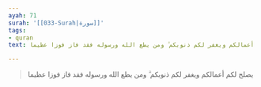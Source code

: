 ```yaml
---
ayah: 71
surah: '[[033-Surah|سورة]]'
tags:
- quran
text: يصلح لكم أعمالكم ويغفر لكم ذنوبكم ۗ ومن يطع الله ورسوله فقد فاز فوزا عظيما

---
```

> يصلح لكم أعمالكم ويغفر لكم ذنوبكم ۗ ومن يطع الله ورسوله فقد فاز فوزا عظيما
